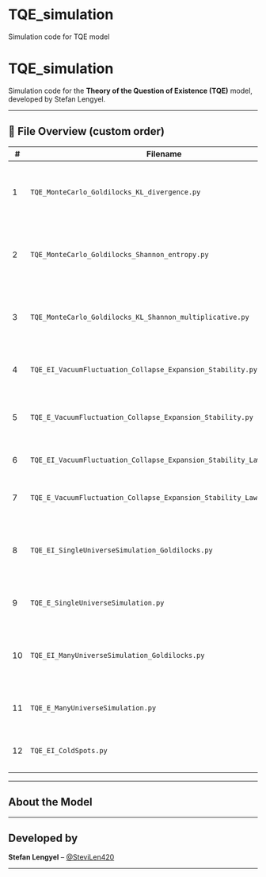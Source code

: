 # TQE_simulation
Simulation code for TQE model

#  TQE_simulation

Simulation code for the **Theory of the Question of Existence (TQE)** model, developed by Stefan Lengyel.

---

## 📂 File Overview (custom order)

| #  | Filename                                                             | Description                                                          |
|----|----------------------------------------------------------------------|----------------------------------------------------------------------|
| 1  | `TQE_MonteCarlo_Goldilocks_KL_divergence.py`                         | Monte Carlo simulation with Goldilocks + KL divergence only          |
| 2  | `TQE_MonteCarlo_Goldilocks_Shannon_entropy.py`                       | Monte Carlo simulation with Goldilocks + Shannon entropy             |
| 3  | `TQE_MonteCarlo_Goldilocks_KL_Shannon_multiplicative.py`             | Monte Carlo simulation with Goldilocks + KL·Shannon (multiplicative) |
| 4  | `TQE_EI_VacuumFluctuation_Collapse_Expansion_Stability.py`           | Full evolution: vacuum fluctuation → stability (E,I)                 |
| 5  | `TQE_E_VacuumFluctuation_Collapse_Expansion_Stability.py`            | Full evolution: vacuum fluctuation → stability (E only)              |
| 6  | `TQE_EI_VacuumFluctuation_Collapse_Expansion_Stability_LawLockin.py` | Evolution with law lock-in behavior (E,I)                            |
| 7  | `TQE_E_VacuumFluctuation_Collapse_Expansion_Stability_LawLockin.py`  | Evolution with law lock-in behavior (E only)                         |
| 8  | `TQE_EI_SingleUniverseSimulation_Goldilocks.py`                      | Single-universe simulation with Goldilocks using (E,I)               |
| 9  | `TQE_E_SingleUniverseSimulation.py`                                  | Single-universe simulation with only (E)                             |
| 10 | `TQE_EI_ManyUniverseSimulation_Goldilocks.py`                        | Many-universe simulation with Goldilocks using (E,I)                 |
| 11 | `TQE_E_ManyUniverseSimulation.py`                                    | Many-universe simulation with only (E)                               |
| 12 | `TQE_EI_ColdSpots.py`                                                | Detects cold spots in (E,I) universe field simulations               |

---

##  About the Model



---

##  Developed by

**Stefan Lengyel** – [@SteviLen420](https://github.com/SteviLen420)

---
